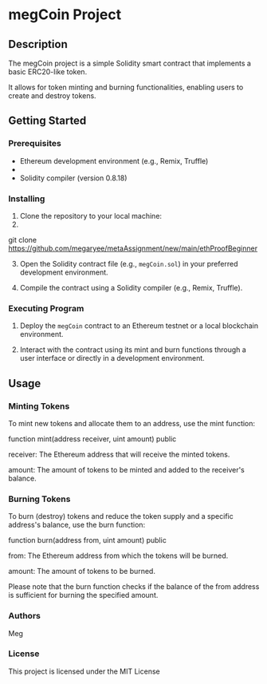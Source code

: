 # megCoin Project

## Description

The megCoin project is a simple Solidity smart contract that implements a basic ERC20-like token.

It allows for token minting and burning functionalities, enabling users to create and destroy tokens.

## Getting Started

### Prerequisites

- Ethereum development environment (e.g., Remix, Truffle)
- 
- Solidity compiler (version 0.8.18)

### Installing

1. Clone the repository to your local machine:
2. 
git clone https://github.com/megaryee/metaAssignment/new/main/ethProofBeginner

3. Open the Solidity contract file (e.g., `megCoin.sol`) in your preferred development environment.

4. Compile the contract using a Solidity compiler (e.g., Remix, Truffle).

### Executing Program

1. Deploy the `megCoin` contract to an Ethereum testnet or a local blockchain environment.

2. Interact with the contract using its mint and burn functions through a user interface or directly in a development environment.

## Usage

### Minting Tokens

To mint new tokens and allocate them to an address, use the mint function:

function mint(address receiver, uint amount) public

receiver: The Ethereum address that will receive the minted tokens.

amount: The amount of tokens to be minted and added to the receiver's balance.


### Burning Tokens

To burn (destroy) tokens and reduce the token supply and a specific address's balance, use the burn function:

function burn(address from, uint amount) public

from: The Ethereum address from which the tokens will be burned.

amount: The amount of tokens to be burned.

Please note that the burn function checks if the balance of the from address is sufficient for burning the specified amount.

### Authors
Meg

### License

This project is licensed under the MIT License
